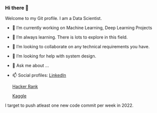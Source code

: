 ### Hi there 👋

Welcome to my Git profile. I am a Data Scientist.


- 🔭 I’m currently working on Machine Learning, Deep Learning Projects
- 🌱 I’m always learning. There is lots to explore in this field. 
- 👯 I’m looking to collaborate on any technical requirements you have.
- 🤔 I’m looking for help with system design.
- 💬 Ask me about ...
- 📫 Social profiles: 
  [LinkedIn](https://www.linkedin.com/in/rajiv2806/)

  [Hacker Rank](https://www.hackerrank.com/rajiv2806)

  [Kaggle](https://www.kaggle.com/rajiv2806)


I target to push atleast one new code commit per week in 2022.

<!-- 
- 😄 Pronouns: ...
- ⚡ Fun fact: ... -->
